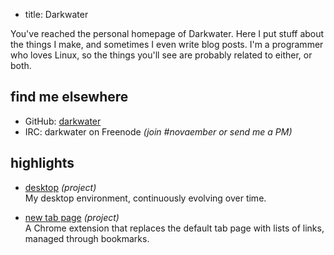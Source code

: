 - title: Darkwater

You've reached the personal homepage of Darkwater. Here I put stuff about the things I make, and sometimes I even write
blog posts. I'm a programmer who loves Linux, so the things you'll see are probably related to either, or both.


find me elsewhere
-----------------

- GitHub: [darkwater](https://github.com/darkwater)
- IRC: darkwater on Freenode _(join #novaember or send me a PM)_


highlights
----------

- [desktop](/projects/desktop.html) _(project)_  
  My desktop environment, continuously evolving over time.

- [new tab page](/projects/newtab.html) _(project)_  
  A Chrome extension that replaces the default tab page with lists of links, managed through bookmarks.

